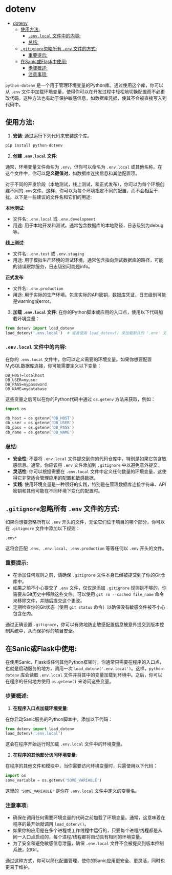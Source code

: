# dotenv
- [dotenv](#dotenv)
  - [使用方法:](#使用方法)
    - [`.env.local` 文件中的内容:](#envlocal-文件中的内容)
    - [总结:](#总结)
  - [`.gitignore`忽略所有 `.env` 文件的方式:](#gitignore忽略所有-env-文件的方式)
    - [重要提示:](#重要提示)
  - [在Sanic或Flask中使用:](#在sanic或flask中使用)
    - [步骤概述:](#步骤概述)
    - [注意事项:](#注意事项)

`python-dotenv` 是一个用于管理环境变量的Python库。通过使用这个库，你可以从 `.env` 文件中加载环境变量，使得你可以在开发过程中轻松地切换配置而不必更改代码。这种方法也有助于保护敏感信息，如数据库凭据，使其不会被直接写入到代码中。

## 使用方法:

1. **安装**: 通过运行下列代码来安装这个库。

```bash
pip install python-dotenv
```

2. **创建 `.env.local` 文件**: 

通常，环境变量文件命名为 `.env`，但你可以命名为 `.env.local` 或其他名称。在这个文件中，你可以**定义键值对**，如数据库连接信息和其他配置项。<br>

对于不同的开发阶段（本地测试，线上测试，和正式发布），你可以为每个环境创建不同的`.env`文件。这样，你可以为每个环境指定不同的配置，而不会相互干扰。以下是一些建议的文件名和它们的用途:<br>

**本地测试**:<br>

- 文件名: `.env.local` 或 `.env.development`
- 用途: 用于本地开发和测试。通常包含数据库的本地路径，日志级别为debug等。

**线上测试**:<br>

- 文件名: `.env.test` 或 `.env.staging`
- 用途: 用于模拟生产环境的测试环境。通常包含指向测试数据库的路径，可能的错误跟踪服务，日志级别可能是info。

**正式发布**:<br>

- 文件名: `.env.production`
- 用途: 用于实际的生产环境。包含实际的API密钥，数据库凭证，日志级别可能是warning或error。

3. **加载 `.env.local` 文件**: 在你的Python脚本或应用的入口点，使用以下代码加载环境变量：

```python
from dotenv import load_dotenv
load_dotenv('.env.local')  # 或者使用 load_dotenv() 来加载默认的 '.env' 文件
```

### `.env.local` 文件中的内容:

在你的 `.env.local` 文件中，你可以定义需要的环境变量。如果你想要配置MySQL数据库连接，你可能需要定义以下变量：<br>

```plaintext
DB_HOST=localhost
DB_USER=myuser
DB_PASS=mypassword
DB_NAME=mydatabase
```

这些变量之后可以在你的Python代码中通过 `os.getenv` 方法来获取，例如：<br>

```python
import os

db_host = os.getenv('DB_HOST')
db_user = os.getenv('DB_USER')
db_pass = os.getenv('DB_PASS')
db_name = os.getenv('DB_NAME')
```

### 总结:

- **安全性**: 不要将 `.env.local` 文件提交到你的代码仓库中，特别是如果它包含敏感信息。通常，你应该将 `.env` 文件添加到 `.gitignore` 中以避免意外提交。
- **灵活性**: 你可以根据需要在 `.env.local` 文件中定义任何数量的环境变量，这使得它非常适合管理应用的配置和敏感数据。
- **实践**: 使用环境变量是一种很好的实践，特别是在管理数据库连接字符串、API密钥和其他可能在不同环境下变化的配置时。

## `.gitignore`忽略所有 `.env` 文件的方式:

如果你想要忽略所有以 `.env` 开头的文件，无论它们位于项目的哪个部分，你可以在 `.gitignore` 文件中添加以下规则：<br>

```plaintext
.env*
```

这将会匹配 `.env`、`.env.local`、`.env.production` 等等任何以 `.env` 开头的文件。<br>

### 重要提示:

- 在添加任何规则之前，请确保 `.gitignore` 文件本身已经被提交到了你的Git仓库中。
- 如果之前不小心提交了 `.env` 文件，仅仅是添加 `.gitignore` 规则是不够的。你需要从Git历史中移除这些文件。可以使用 `git rm --cached file_name` 命令来移除文件，并随后提交这个更改。
- 定期检查你的Git状态（使用 `git status` 命令）以确保没有敏感文件被不小心包含在内。

通过正确设置 `.gitignore`，你可以有效地防止敏感配置信息被意外提交到版本控制系统中，从而保护你的项目安全。<br>


## 在Sanic或Flask中使用:

在使用Sanic、Flask或任何其他Python框架时，你通常只需要在程序的入口点，也就是启动服务的地方，调用一次 `load_dotenv('.env.local')`。这样，`python-dotenv` 库会读取 `.env.local` 文件并将其中的变量加载到环境中。之后，你可以在程序的任何地方使用 `os.getenv()` 来访问这些变量。<br>

### 步骤概述:

1. **在程序入口点加载环境变量**:

在你启动Sanic服务的Python脚本中，添加以下代码：<br>

```python
from dotenv import load_dotenv
load_dotenv('.env.local')
```

这会在程序开始运行时加载 `.env.local` 文件中的环境变量。<br>

2. **在程序的其他部分访问环境变量**:

在程序的其他文件和模块中，当你需要访问环境变量时，只需使用以下代码：<br>

```python
import os
some_variable = os.getenv('SOME_VARIABLE')
```

这里的 `'SOME_VARIABLE'` 是你在 `.env.local` 文件中定义的变量名。<br>

### 注意事项:

- 确保在调用任何需要环境变量的代码之前加载了环境变量。通常，这意味着在程序的最开始就调用 `load_dotenv()`。
- 如果你的应用是在多个进程或工作线程中运行的，只要每个进程/线程都是从同一入口点启动的，每个进程/线程都将自动具有相同的环境变量。
- 为了安全和避免敏感信息泄露，确保 `.env.local` 文件不会被提交到版本控制系统，如Git。

通过这种方式，你可以简化配置管理，使你的Sanic应用更安全、更灵活，同时也更易于维护。<br>